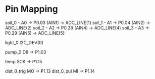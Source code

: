 

# Pin Mapping

soil_0 -    A0 ->   P0.03 (AIN1)    -> ADC_LINE(1)
soil_1 -    A1 ->   P0.04 (AIN2)    -> ADC_LINE(2)
soil_2 -    A2 ->   P0.28 (AIN4)    -> ADC_LINE(4)
soil_3 -    A3 ->   P0.29 (AIN5)    -> ADC_LINE(5)

light_0     I2C_DEV(0)

pump_0      D8 ->   P1.03

temp        SCK ->  P1.15

dist_0_trig MO  ->  P1.13
dist_0_pul  MI  ->  P1.14
